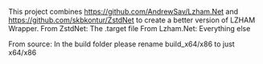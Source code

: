 ﻿This project combines https://github.com/AndrewSav/Lzham.Net and https://github.com/skbkontur/ZstdNet to create a better version of LZHAM Wrapper.
From ZstdNet: The .target file
From Lzham.Net: Everything else


From source:
In the build folder please rename build_x64/x86 to just x64/x86 